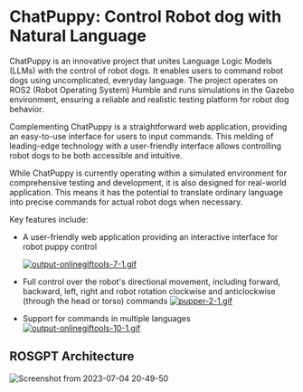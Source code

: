 



# ChatPuppy: Control Robot dog with Natural Language

ChatPuppy is an innovative project that unites Language Logic Models (LLMs) with the control of robot dogs. It enables users to command robot dogs using uncomplicated, everyday language. The project operates on ROS2 (Robot Operating System) Humble and runs simulations in the Gazebo environment, ensuring a reliable and realistic testing platform for robot dog behavior.

Complementing ChatPuppy is a straightforward web application, providing an easy-to-use interface for users to input commands. This melding of leading-edge technology with a user-friendly interface allows controlling robot dogs to be both accessible and intuitive.

While ChatPuppy is currently operating within a simulated environment for comprehensive testing and development, it is also designed for real-world application. This means it has the potential to translate ordinary language into precise commands for actual robot dogs when necessary.

Key features include:
- A user-friendly web application providing an interactive interface for robot puppy control

  [![output-onlinegiftools-7-1.gif](https://i.postimg.cc/Kj22RxZm/output-onlinegiftools-7-1.gif)](https://postimg.cc/KkJVWXkW)
- Full control over the robot's directional movement, including forward, backward, left, right and robot rotation clockwise and anticlockwise (through the head or torso) commands
[![pupper-2-1.gif](https://i.postimg.cc/dthBLdxt/pupper-2-1.gif)](https://postimg.cc/kBd8HVCk)

- Support for commands in multiple languages
[![output-onlinegiftools-10-1.gif](https://i.postimg.cc/HxLMF1Gs/output-onlinegiftools-10-1.gif)](https://postimg.cc/XZTXyh7T)

## ROSGPT Architecture

![Screenshot from 2023-07-04 20-49-50](https://github.com/Gaurang-1402/ChatDrones/assets/71042887/f3534fd5-1ac8-4d55-8e67-fb5f6c0ddf8d)


